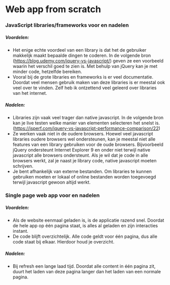 # Web app from scratch

### JavaScript libraries/frameworks voor en nadelen 
##### Voordelen:
- Het enige echte voordeel van een library is dat het de gebruiker makkelijk maakt bepaalde dingen te coderen. In de volgende bron (https://blog.udemy.com/jquery-vs-javascript/) geven ze een voorbeeld waarin het verschil goed te zien is. Met behulp van jQuery kan je met minder code, hetzelfde bereiken.
- Vooral bij de grote libraries en frameworks is er veel documentatie. Doordat veel mensen gebruik maken van deze libraries is er meestal ook veel over te vinden. Zelf heb ik ontzettend veel geleerd over libraries van het internet.

##### Nadelen:
- Libraries zijn vaak veel trager dan native javascript. In de volgende bron kan je live testen welke manier van elementen selecteren het snelst is. (https://jsperf.com/jquery-vs-javascript-performance-comparison/22)
- Ze werken vaak niet in de oudere browsers. Hoewel veel javascript libraries oudere browsers wel ondersteunen, kan je meestal niet alle features van een library gebruiken voor de oude browsers. Bijvoorbeeld jQuery ondersteunt Internet Explorer 9 en onder niet terwijl native javascript alle browsers ondersteunt. Als je wil dat je code in alle browsers werkt, zal je naast je library code, native javascript moeten schrijven.
- Je bent afhankelijk van externe bestanden. Om libraries te kunnen gebruiken moeten er lokaal of online bestanden worden toegevoegd terwijl javascript gewoon altijd werkt.

### Single page web app voor en nadelen
##### Voordelen:
- Als de website eenmaal geladen is, is de applicatie razend snel. Doordat de hele app op één pagina staat, is alles al geladen en zijn interacties instant.
- De code blijft overzichtelijk. Alle code geldt voor één pagina, dus alle code staat bij elkaar. Hierdoor houd je overzicht.

##### Nadelen:
- Bij refresh een lange laad tijd. Doordat alle content in één pagina zit, duurt het laden van deze pagina langer dan het laden van een normale pagina.
